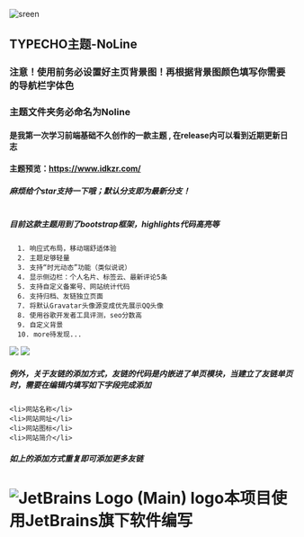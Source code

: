 ![sreen](https://ask8088-private-1251520898.cos.ap-guangzhou.myqcloud.com/developer-images/article/9513775/f114ytrp29.png?q-sign-algorithm=sha1&q-ak=AKID2uZ1FGBdx1pNgjE3KK4YliPpzyjLZvug&q-sign-time=1673418534;1673425734&q-key-time=1673418534;1673425734&q-header-list=&q-url-param-list=&q-signature=677663f1407e5cc9915668191f08119ba88165a3)
## TYPECHO主题-NoLine
### 注意！使用前务必设置好主页背景图！再根据背景图颜色填写你需要的导航栏字体色
### 主题文件夹务必命名为Noline
#### 是我第一次学习前端基础不久创作的一款主题 , 在release内可以看到近期更新日志
#### 主题预览：https://www.idkzr.com/  
##### 麻烦给个star支持一下哦；默认分支即为最新分支！
#
##### 目前这款主题用到了bootstrap框架，highlights代码高亮等
      1. 响应式布局，移动端舒适体验
      2. 主题足够轻量
      3. 支持“时光动态”功能（类似说说）
      4. 显示侧边栏：个人名片、标签云、最新评论5条
      5. 支持自定义备案号、网站统计代码
      6. 支持归档、友链独立页面
      7. 将默认Gravatar头像源变成优先展示QQ头像
      8. 使用谷歌开发者工具评测，seo分数高
      9. 自定义背景
      10. more待发现...
![     ](https://developer.qcloudimg.com/http-save/yehe-9513775/1bf7d0bc8e0d24f49026feea78293776.png?imageView2/2/w/1620)
![     ](https://developer.qcloudimg.com/http-save/yehe-9513775/22b30addc088fc76fbf57c0cfcd86fef.png?imageView2/2/w/1620)
##### 例外，关于友链的添加方式，友链的代码是内嵌进了单页模块，当建立了友链单页时，需要在编辑内填写如下字段完成添加
```
<li>网站名称</li>
<li>网站网址</li>
<li>网站图标</li>
<li>网站简介</li>
```
##### 如上的添加方式重复即可添加更多友链
# 

# ![JetBrains Logo (Main) logo](https://resources.jetbrains.com/storage/products/company/brand/logos/jb_beam.svg)本项目使用JetBrains旗下软件编写
